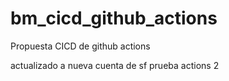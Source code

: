 # bm_cicd_github_actions
Propuesta CICD de github actions

actualizado a nueva cuenta de sf
prueba actions 2
